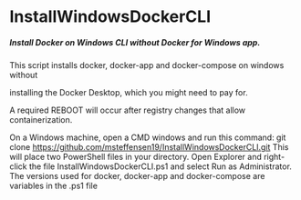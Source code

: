 # InstallWindowsDockerCLI
##### Install Docker on Windows CLI without Docker for Windows app.


This script installs docker, docker-app and docker-compose on windows without

installing the Docker Desktop, which you might need to pay for.

A required REBOOT will occur after registry changes that allow containerization.

On a Windows machine, open a CMD windows and run this command:
    git clone https://github.com/msteffensen19/InstallWindowsDockerCLI.git
This will place two PowerShell files in your directory. Open Explorer and right-click
the file InstallWindowsDockerCLI.ps1 and select Run as Administrator.
The versions used for docker, docker-app and docker-compose are variables in the .ps1 file

